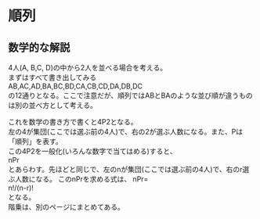 # 順列

## 数学的な解説
4人(A, B,C, D)の中から2人を並べる場合を考える。  
まずはすべて書き出してみる  
AB,AC,AD,BA,BC,BD,CA,CB,CD,DA,DB,DC  
の12通りとなる。ここで注意だが、順列ではABとBAのような並び順が違うものは別の並べ方として考える。  
  
これを数学の書き方で書くと4P2となる。  
左の4が集団(ここでは選ぶ前の4人)で、右の2が選ぶ人数になる。また、Pは「順列」を表す。  
この4P2を一般化(いろんな数字で当てはめる)すると、  
nPr  
とあらわす。先ほどと同じで、左のnが集団(ここでは選ぶ前の4人)で、右のr選ぶ人数になる。 このnPrを求める式は、
nPr=  
n!/(n-r)!  
となる。  
階乗は、別のページにまとめてある。
